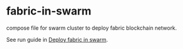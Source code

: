# fabric-in-swarm
compose file for swarm cluster to deploy fabric blockchain network.

See run guide in [Deploy fabric in swarm](https://qiushaoxi.com/2017/12/07/fabric-in-swarm/). 
